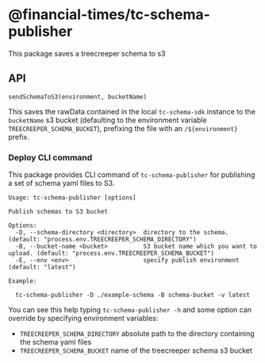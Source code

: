 # @financial-times/tc-schema-publisher

This package saves a treecreeper schema to s3

## API

`sendSchemaToS3(environment, bucketName)`

This saves the rawData contained in the local `tc-schema-sdk` instance to the `bucketName` s3 bucket (defaulting to the environment variable `TREECREEPER_SCHEMA_BUCKET`), prefixing the file with an `/${environment}` prefix.

### Deploy CLI command

This package provides CLI command of `tc-schema-publisher` for publishing a set of schema yaml files to S3.

```
Usage: tc-schema-publisher [options]

Publish schemas to S3 bucket

Options:
  -D, --schema-directory <directory>  directory to the schema. (default: "process.env.TREECREEPER_SCHEMA_DIRECTORY")
  -B, --bucket-name <bucket>          S3 bucket name which you want to upload. (default: "process.env.TREECREEPER_SCHEMA_BUCKET")
  -E, --env <env>                     specify publish environment (default: "latest")

Example:

  tc-schema-publisher -D ./example-schema -B schema-bucket -v latest
```

You can see this help typing `tc-schema-publisher -h` and some option can override by specifying environment variables:

-   `TREECREEPER_SCHEMA_DIRECTORY` absolute path to the directory containing the schema yaml files
-   `TREECREEPER_SCHEMA_BUCKET` name of the treecreeper schema s3 bucket
